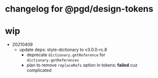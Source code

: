 # changelog for @pgd/design-tokens

# wip

- 20210409
  - update deps: style-dictionary to v3.0.0-rc.8
    - deprecate `dictionary.getReference` for `dictionary.getReferences`
    - plan to remove `replaceRefs` option in tokens: **failed** cuz complicated

